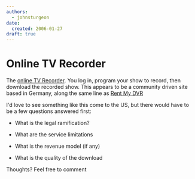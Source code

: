 ```yaml
---
authors:
  - johnsturgeon
date:
  created: 2006-01-27
draft: true
---
```


# Online TV Recorder

The [online TV Recorder](http://www.onlinetvrecorder.com/welcome.php). You log in, program your show to record, then download the recorded show. This appears to be a community driven site based in Germany, along the same line as [Rent My DVR](http://www.rentmydvr.com/eng/index.asp)  
  
I'd love to see something like this come to the US, but there would have to be a few questions answered first:  
  

  
- What is the legal ramification?
  
- What are the service limitations
  
- What is the revenue model (if any)
  
- What is the quality of the download
  

  
  
Thoughts? Feel free to comment  
